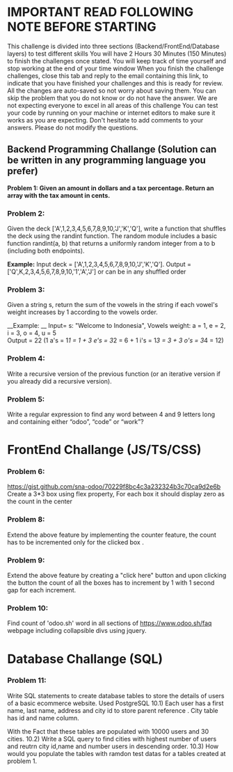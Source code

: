  # IMPORTANT READ FOLLOWING NOTE BEFORE STARTING 

This challenge is divided into three sections (Backend/FrontEnd/Database layers) to test different skills
You will have 2 Hours 30 Minutes (150 Minutes) to finish the challenges once stated. You will keep track of time yourself and stop working at the end of your time window
When you finish the challenge challenges, close this tab and reply to the email containing this link, to indicate that you have finished your challenges and this is ready for review.
All the changes are auto-saved so not worry about saving them.
You can skip the problem that you do not know or do not have the answer.
We are not expecting everyone to excel in all areas of this challenge 
You can test your code by running on your machine or internet editors to make sure it works as you are expecting.
Don't hesitate to add comments to your answers.
Please do not modify the questions.


## Backend Programming Challange (Solution can be written in any programming language you prefer)

__Problem 1:
Given an amount in dollars and a tax percentage. Return an array with the tax amount in cents.__


### __Problem 2:__
Given the deck ['A',1,2,3,4,5,6,7,8,9,10,'J','K','Q'], write a function that shuffles the deck using the randint function. 
The random module includes a basic function randint(a, b) that returns a uniformly random integer from a to b (including both endpoints). 


__Example:__
Input deck = ['A',1,2,3,4,5,6,7,8,9,10,'J','K','Q'].
Output = ['Q',K,2,3,4,5,6,7,8,9,10,'1','A','J'] or can be in any shuffled order







### __Problem 3:__
Given a string s, return the sum of the vowels in the string if each vowel's weight increases by 1 according to the vowels order. 

__Example: __ 
Input=  s: "Welcome to Indonesia", Vowels weight: a = 1, e = 2, i = 3, o = 4, u = 5  
Output = 22 (1 a's = 1*1 = 1 +  3 e's = 3*2 = 6 +  1 i's = 1*3 = 3 + 3 o's = 3*4 = 12)




### __Problem 4:__
Write a recursive version of the previous function (or an iterative version if you already did a recursive version).



### __Problem 5:__
Write a regular expression to find any word between 4 and 9 letters long and containing either “odoo”, “code” or “work”?



FrontEnd Challange (JS/TS/CSS)
========================================


### __Problem 6:__
https://gist.github.com/sna-odoo/70229f8bc4c3a232324b3c70ca9d2e6b
Create a 3*3 box using flex property, For each box it should display zero as the count in the center




### __Problem 8:__
Extend the above feature by implementing the counter feature, the count has to be incremented only for the clicked box .



### __Problem 9:__
Extend the above feature by creating a "click here" button and upon clicking the button the count of all the boxes has to increment by 1 with 1 second gap for each increment.




### __Problem 10:__
Find count of 'odoo.sh' word in all sections of https://www.odoo.sh/faq webpage including collapsible divs using jquery.


Database Challange (SQL)
========================================


### __Problem 11:__
Write SQL statements to create database tables to store the details of users  of a basic ecommerce website.
Used PostgreSQL
10.1) Each user has a first name, last name, address and city id to store parent reference . City table has id and name column.

With the Fact that these tables are populated with 10000 users and 30 cities.
10.2) Write a SQL query to find cities with highest number of users and reutrn city id,name and number users in descending order.
10.3) How would you populate the tables with ramdon test datas for a tables created at problem 1.



